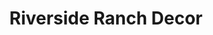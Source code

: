 ---
title: "Riverside Ranch Decor"
url: /grimshaw/riverside-ranch-decor/
shop: interior decoration
---